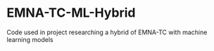 # EMNA-TC-ML-Hybrid
Code used in project researching a hybrid of EMNA-TC with machine learning models

